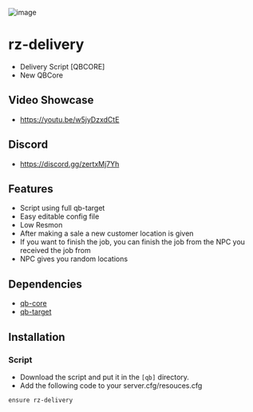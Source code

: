 ![image](https://cdn.discordapp.com/attachments/1186357096216801381/1205669207421755432/delivery.png?ex=65d935f3&is=65c6c0f3&hm=623badee809bb21ce3395c27b58f0466e4f0c06d0ad6924d5c6338d845558ef1&)

# rz-delivery
- Delivery Script [QBCORE]
- New QBCore

## Video Showcase
- https://youtu.be/w5jyDzxdCtE
## Discord
- https://discord.gg/zertxMj7Yh


## Features
- Script using full qb-target
- Easy editable config file
- Low Resmon
- After making a sale a new customer location is given
- If you want to finish the job, you can finish the job from the NPC you received the job from
- NPC gives you random locations


## Dependencies
- [qb-core](https://github.com/qbcore-framework/qb-core)
- [qb-target](https://github.com/qbcore-framework/qb-target)

## Installation

### Script
- Download the script and put it in the `[qb]` directory.
- Add the following code to your server.cfg/resouces.cfg
```
ensure rz-delivery
```


